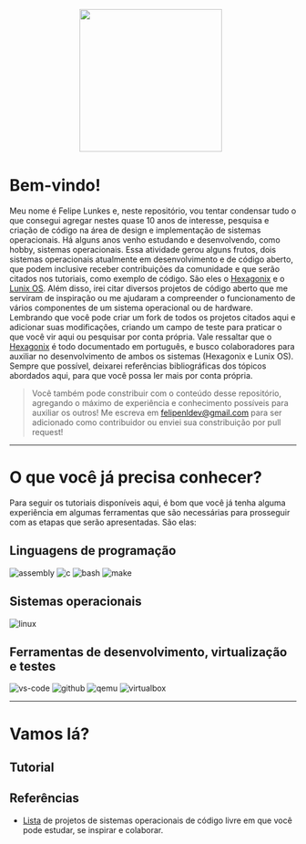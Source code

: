 <p align='center'>
<a href="https://github.com/felipenlunkes/osdevbr"><img height="250" src="https://github.com/felipenlunkes/osdevbr/blob/main/img/header.gif"></a>&nbsp;&nbsp;
</p>

# Bem-vindo!

Meu nome é Felipe Lunkes e, neste repositório, vou tentar condensar tudo o que consegui agregar nestes quase 10 anos de interesse, pesquisa e criação de código na área de design e implementação de sistemas operacionais. Há alguns anos venho estudando e desenvolvendo, como hobby, sistemas operacionais. Essa atividade gerou alguns frutos, dois sistemas operacionais atualmente em desenvolvimento e de código aberto, que podem inclusive receber contribuições da comunidade e que serão citados nos tutoriais, como exemplo de código. São eles o [Hexagonix](https://github.com/hexagonix) e o [Lunix OS](https://github.com/felipenlunkes/lunix). Além disso, irei citar diversos projetos de código aberto que me serviram de inspiração ou me ajudaram a compreender o funcionamento de vários componentes de um sistema operacional ou de hardware. Lembrando que você pode criar um fork de todos os projetos citados aqui e adicionar suas modificações, criando um campo de teste para praticar o que você vir aqui ou pesquisar por conta própria. Vale ressaltar que o [Hexagonix](https://github.com/hexagonix) é todo documentado em português, e busco colaboradores para auxiliar no desenvolvimento de ambos os sistemas (Hexagonix e Lunix OS). Sempre que possível, deixarei referências bibliográficas dos tópicos abordados aqui, para que você possa ler mais por conta própria.

> Você também pode constribuir com o conteúdo desse repositório, agregando o máximo de experiência e conhecimento possíveis para auxiliar os outros! Me escreva em felipenldev@gmail.com para ser adicionado como contribuidor ou enviei sua constribuição por pull request!

<hr>

# O que você já precisa conhecer?

Para seguir os tutoriais disponíveis aqui, é bom que você já tenha alguma experiência em algumas ferramentas que são necessárias para prosseguir com as etapas que serão apresentadas. São elas:

## Linguagens de programação

![assembly](https://img.shields.io/badge/Assembly-F57842?style=for-the-badge&logo=assembly&logoColor=white)
![c](https://img.shields.io/badge/C-F5b342?style=for-the-badge&logo=c&logoColor=white)
![bash](https://img.shields.io/badge/Shell_Script-118515?style=for-the-badge&logo=gnu-bash&logoColor=white)
![make](https://img.shields.io/badge/Make-0077B5?style=for-the-badge&logo=cmake&logoColor=white)

## Sistemas operacionais

![linux](https://img.shields.io/badge/Linux-470137?style=for-the-badge&logo=linux&logoColor=white)

## Ferramentas de desenvolvimento, virtualização e testes

![vs-code](https://img.shields.io/badge/VS_Code-007ACC?style=for-the-badge&logo=Visual-Studio-Code&logoColor=white)
![github](https://img.shields.io/badge/GitHub-8117EB?style=for-the-badge&logo=github&logoColor=white)
![qemu](https://img.shields.io/badge/Qemu-0A0A0A?style=for-the-badge&logo=qemu&logoColor=white)
![virtualbox](https://img.shields.io/badge/VirtualBox-118515?style=for-the-badge&logo=virtualbox&logoColor=white)

<hr>

# Vamos lá?

## Tutorial

## Referências

* [Lista](https://github.com/felipenlunkes/osdevbr/blob/main/Refer%C3%AAncias/SO.md) de projetos de sistemas operacionais de código livre em que você pode estudar, se inspirar e colaborar.